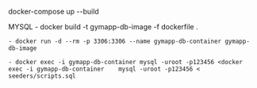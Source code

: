 docker-compose up --build


MYSQL
    - docker build -t gymapp-db-image -f dockerfile .

    - docker run -d --rm -p 3306:3306 --name gymapp-db-container gymapp-db-image

    - docker exec -i gymapp-db-container mysql -uroot -p123456 <docker exec -i gymapp-db-container    mysql -uroot -p123456 < seeders/scripts.sql